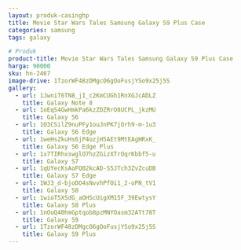 ```yaml
---
layout: produk-casinghp
title: Movie Star Wars Tales Samsung Galaxy S9 Plus Case
categories: samsung
tags: galaxy

# Produk
product-title: Movie Star Wars Tales Samsung Galaxy S9 Plus Case
harga: 90000
sku: hn-2467
image-drive: 1TzorWF48zDMgcO6gOoFusjYSo9x25j5S
gallery:
  - url: 1JwniT6TN8_jI_c2KmCUGh1RnXGJcADLZ
    title: Galaxy Note 8
  - url: 1oEqS4GwHmkPa6kzZDZRrO8UCPL_jkzMU
    title: Galaxy S6
  - url: 1O3CSilZ9nuPFy1ouJnPK7jOrh9-m-1u3
    title: Galaxy S6 Edge
  - url: 1weHsZkuHs6jP4ozjH5AEt9MtEAgHRxK_
    title: Galaxy S6 Edge Plus
  - url: 1x7TIRhxswglO7hzZGizXTrOqrKbbf5-u
    title: Galaxy S7
  - url: 1qUYecKsAoFQ02kcAD-S5JTch3ZvZcuDB
    title: Galaxy S7 Edge
  - url: 1WJ3_d-bjoDO4sNvvhPfOi1_2-oPN_tV1
    title: Galaxy S8
  - url: 1wioT5XSdG_aOHScUigXM15F_39EwtysY
    title: Galaxy S8 Plus
  - url: 1nOuQ40hmGptqob8pzMNYOasm32ATt78T
    title: Galaxy S9
  - url: 1TzorWF48zDMgcO6gOoFusjYSo9x25j5S
    title: Galaxy S9 Plus
---
```

